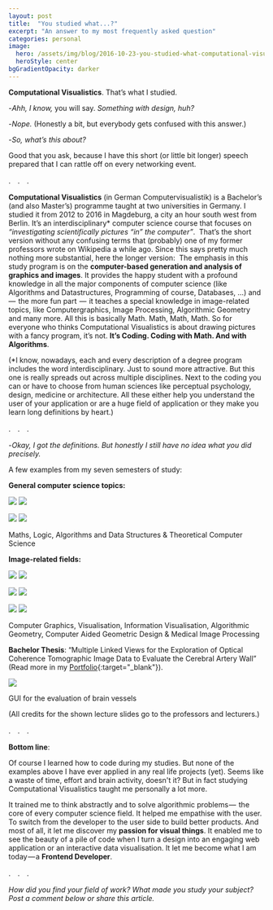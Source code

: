 ```yaml
---
layout: post
title:  "You studied what...?"
excerpt: "An answer to my most frequently asked question"
categories: personal
image:
  hero: /assets/img/blog/2016-10-23-you-studied-what-computational-visualistics/study.jpeg
  heroStyle: center
bgGradientOpacity: darker
---
```


**Computational Visualistics**. That’s what I studied. 

-*Ahh, I know,* you will say. *Something with design, huh?* 

-*Nope.* (Honestly a bit, but everybody gets confused with this answer.) 

-*So, what’s this about?*

Good that you ask, because I have this short (or little bit longer) speech prepared that I can rattle off on every networking event.

<span class="dotSeparator">.&#12288;.&#12288;.</span>

**Computational Visualistics** (in German Computervisualistik) is a Bachelor’s (and also Master’s) programme taught at two universities in Germany. I studied it from 2012 to 2016 in Magdeburg, a city an hour south west from Berlin. It’s an interdisciplinary* computer science course that focuses on *“investigating scientifically pictures “in” the computer”*. 
That’s the short version without any confusing terms that (probably) one of my former professors wrote on Wikipedia a while ago. Since this says pretty much nothing more substantial, here the longer version: 
The emphasis in this study program is on the **computer-based generation and analysis of graphics and images**. It provides the happy student with a profound knowledge in all the major components of computer science (like Algorithms and Datastructures, Programming of course, Databases, …) and  —  the more fun part    —  it teaches a special knowledge in image-related topics, like Computergraphics, Image Processing, Algorithmic Geometry and many more. All this is basically Math. Math, Math, Math. So for everyone who thinks Computational Visualistics is about drawing pictures with a fancy program, it’s not. **It’s Coding. Coding with Math. And with Algorithms**. 

(\*I know, nowadays, each and every description of a degree program includes the word interdisciplinary. Just to sound more attractive. But this one is really spreads out across multiple disciplines. Next to the coding you can or have to choose from human sciences like perceptual psychology, design, medicine or architecture. All these either help you understand the user of your application or are a huge field of application or they make you learn long definitions by heart.)

<span class="dotSeparator">.&#12288;.&#12288;.</span>

-*Okay, I got the definitions. But honestly I still have no idea what you did precisely.*

A few examples from my seven semesters of study:

**General computer science topics:**

![](/assets/img/blog/2016-10-23-you-studied-what-computational-visualistics/aud.png)
![](/assets/img/blog/2016-10-23-you-studied-what-computational-visualistics/logik.png)

![](/assets/img/blog/2016-10-23-you-studied-what-computational-visualistics/mathe3_cut.png)
![](/assets/img/blog/2016-10-23-you-studied-what-computational-visualistics/theoinf.png)

<span class="caption">Maths, Logic, Algorithms and Data Structures & Theoretical Computer Science</span>


**Image-related fields:**

![](/assets/img/blog/2016-10-23-you-studied-what-computational-visualistics/algoGeo3.png)
![](/assets/img/blog/2016-10-23-you-studied-what-computational-visualistics/cg.jpg)

![](/assets/img/blog/2016-10-23-you-studied-what-computational-visualistics/infovis2.png)
![](/assets/img/blog/2016-10-23-you-studied-what-computational-visualistics/Vis.png)

![](/assets/img/blog/2016-10-23-you-studied-what-computational-visualistics/medBV.png)
![](/assets/img/blog/2016-10-23-you-studied-what-computational-visualistics/CAGD.png)

<span class="caption">Computer Graphics, Visualisation, Information Visualisation, Algorithmic Geometry, Computer Aided Geometric Design & Medical Image Processing</span>

**Bachelor Thesis**: “Multiple Linked Views for the Exploration of Optical Coherence Tomographic Image Data to Evaluate the Cerebral Artery Wall” (Read more in my [Portfolio](http://www.kristin-baumann.com/#popup-thesis){:target="_blank"}).

![](/assets/img/blog/2016-10-23-you-studied-what-computational-visualistics/gui.png)

<span class="caption">GUI for the evaluation of brain vessels</span>

(All credits for the shown lecture slides go to the professors and lecturers.)

<span class="dotSeparator">.&#12288;.&#12288;.</span>

**Bottom line**:

Of course I learned how to code during my studies. But none of the examples above I have ever applied in any real life projects (yet). Seems like a waste of time, effort and brain activity, doesn't it? But in fact studying Computational Visualistics taught me personally a lot more. 

It trained me to think abstractly and to solve algorithmic problems —  the core of every computer science field. It helped me empathise with the user. To switch from the developer to the user side to build better products. And most of all, it let me discover my **passion for visual things**. It enabled me to see the beauty of a pile of code when I turn a design into an engaging web application or an interactive data visualisation. It let me become what I am today — a **Frontend Developer**. 

<span class="dotSeparator">.&#12288;.&#12288;.</span>

*How did you find your field of work? What made you study your subject? Post a comment below or share this article.*

